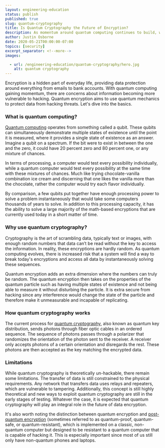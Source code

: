 ```yaml
---
layout: engineering-education
status: publish
published: true
slug: quantum-cryptography
title: Is Quantum Cryptography the Future of Encryption?
description: As momentum around quantum computing continues to build, will current encryption methods be able to stand up to the processing power? Quantum encryption aims to use quantum mechanics to protect data from hacking threats.
author: Justin Osborne
date: 2020-05-21T00:00:00-07:00
topics: [security]
excerpt_separator: <!--more-->
images:

  - url: /engineering-education/quantum-cryptography/hero.jpg
    alt: quantum cryptography
---
```

Encryption is a hidden part of everyday life, providing data protection around everything from emails to bank accounts. With quantum computing gaining momentum, there are concerns about information becoming more vulnerable to hacking. Quantum encryption aims to use quantum mechanics to protect data from hacking threats. Let's dive into the basics.
<!--more-->

### What is quantum computing?
[Quantum computing](https://www.ted.com/talks/shohini_ghose_a_beginner_s_guide_to_quantum_computing/discussion#t-564536) operates from something called a qubit. These qubits can simultaneously demonstrate multiple states of existence until the point it is measured, where it provides a single state of existence as an answer. Imagine a qubit on a spectrum. If the bit were to exist in between the one and the zero, it could have 20 percent zero and 80 percent one, or any mixture of chances.

In terms of processing, a computer would test every possibility individually, while a quantum computer would test every possibility at the same time with these mixtures of chances. Much like trying chocolate-vanilla combination ice cream and discerning that one likes the vanilla more than the chocolate, rather the computer would try each flavor individually.

By comparison, a few qubits put together have enough processing power to solve a problem instantaneously that would take some computers thousands of years to solve. In addition to this processing capacity, it has the ability to solve a large majority of the math-based encryptions that are currently used today in a short matter of time.

### Why use quantum cryptography?
Cryptography is the art of scrambling data, typically text or images, with enough random numbers that data can’t be read without the key to access the information. In reality, these encryptions are hardly random. As quantum computing evolves, there is increased risk that a system will find a way to break today's encryptions and access all data by instantaneously solving these sequences.

Quantum encryption adds an extra dimension where the numbers can truly be random. The quantum encryption then takes on the properties of the quantum particle such as having multiple states of existence and not being able to measure it without disturbing the particle. It is extra secure from hacking since any interference would change the state of the particle and therefore make it unmeasurable and incapable of replicating.

### How quantum cryptography works
The current process for [quantum cryptography](https://quantumxc.com/quantum-cryptography-explained/), also known as quantum key distribution, sends photons through fiber optic cables in an ordered sequence. The sequence of photons passes through a polarizer that randomizes the orientation of the photon sent to the receiver. A receiver only accepts photons of a certain orientation and disregards the rest. These photons are then accepted as the key matching the encrypted data.

### Limitations
While quantum cryptography is theoretically un-hackable, there remain some limitations. The transfer of data is still constrained to the physical requirements. Any network that transfers data uses relays and repeaters, which are vulnerable to tampering. Additionally, this concept is still highly theoretical and new ways to exploit quantum cryptography are still in the early stages of testing. Whatever the case, it is expected that quantum cryptography will play an integral role in the future of data encryption.

It's also worth noting the distinction between quantum encryption and [post-quantum encryption](https://en.wikipedia.org/wiki/Post-quantum_cryptography) (sometimes referred to as quantum-proof, quantum-safe, or quantum-resistant), which is implemented on a classic, non-quantum computer but designed to be resistant to a quantum computer that is capable of hacking it. This is especially important since most of us still only have non-quantum phones and laptops.
